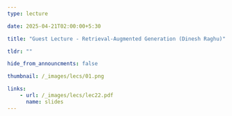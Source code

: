 ```yaml
---
type: lecture

date: 2025-04-21T02:00:00+5:30

title: "Guest Lecture - Retrieval-Augmented Generation (Dinesh Raghu)"

tldr: ""

hide_from_announcments: false

thumbnail: /_images/lecs/01.png

links: 
    - url: /_images/lecs/lec22.pdf
      name: slides
---
```


